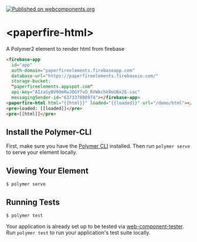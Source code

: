 [![Published on webcomponents.org](https://img.shields.io/badge/webcomponents.org-published-blue.svg?style=flat-square)](https://www.webcomponents.org/element/PaperfireElements/paperfire-html)

# \<paperfire-html\>

A Polymer2 element to render html from firebase

<!--
```
<custom-element-demo>
  <template>
    <script src="../webcomponentsjs/webcomponents-lite.js"></script>
    <link rel="import" href="../polymerfire/firebase-app.html">
    <link rel="import" href="paperfire-html.html">
    <next-code-block></next-code-block>
  </template>
</custom-element-demo>
```
-->
```html
<firebase-app
  id="app"
  auth-domain="paperfireelements.firebaseapp.com"
  database-url="https://paperfireelements.firebaseio.com/"
  storage-bucket:
  "paperfireelements.appspot.com"
  api-key="AIzaSyBV90mRwJOGY7uO_RVWkchk9oUBx2E-sac"
  messagingSender-id="637337808974"></firebase-app>
<paperfire-html html="{{html}}" loaded="{{loaded}}" url="/demo/html"></paperfire-html>
<pre>loaded: [[loaded]]</pre>
<pre>[[html]]</pre>
```

## Install the Polymer-CLI

First, make sure you have the [Polymer CLI](https://www.npmjs.com/package/polymer-cli) installed. Then run `polymer serve` to serve your element locally.

## Viewing Your Element

```
$ polymer serve
```

## Running Tests

```
$ polymer test
```

Your application is already set up to be tested via [web-component-tester](https://github.com/Polymer/web-component-tester). Run `polymer test` to run your application's test suite locally.
